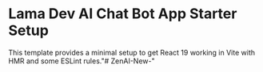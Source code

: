 # Lama Dev AI Chat Bot App Starter Setup

This template provides a minimal setup to get React 19 working in Vite with HMR and some ESLint rules."# ZenAI-New-" 
